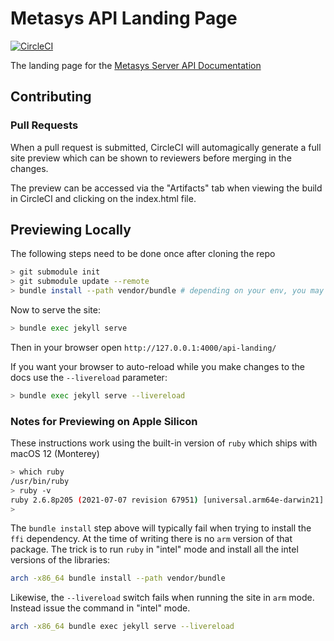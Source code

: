 # Metasys API Landing Page

[![CircleCI](https://circleci.com/gh/metasys-server/api-landing.svg?style=svg)](https://circleci.com/gh/metasys-server/api-landing)

<!-- cSpell:ignore apiaryio -->


The landing page for the [Metasys Server API Documentation](https://metasys-server.github.io/api-landing)

## Contributing

### Pull Requests

When a pull request is submitted, CircleCI will automagically generate a full site preview which can be shown to reviewers before merging in the changes.

The preview can be accessed via the "Artifacts" tab when viewing the build in CircleCI and clicking on the index.html file.

## Previewing Locally

The following steps need to be done once after cloning the repo

```bash
> git submodule init
> git submodule update --remote
> bundle install --path vendor/bundle # depending on your env, you may not need path parameter
```

Now to serve the site:

```bash
> bundle exec jekyll serve
```

Then in your browser open `http://127.0.0.1:4000/api-landing/`

If you want your browser to auto-reload while you make changes to the docs use the `--livereload` parameter:

```bash
> bundle exec jekyll serve --livereload
```

### Notes for Previewing on Apple Silicon

These instructions work using the built-in version of `ruby` which ships with macOS 12 (Monterey)

```bash
> which ruby
/usr/bin/ruby
> ruby -v
ruby 2.6.8p205 (2021-07-07 revision 67951) [universal.arm64e-darwin21]
>
```

The `bundle install` step above will typically fail when trying to install the `ffi` dependency. At the time of writing there is no `arm` version of that package. The trick is to run `ruby` in "intel" mode and install all the intel versions of the libraries:

```bash
arch -x86_64 bundle install --path vendor/bundle
```

Likewise, the `--livereload` switch fails when running the site in `arm` mode. Instead issue the command in "intel" mode.

```bash
arch -x86_64 bundle exec jekyll serve --livereload
```
